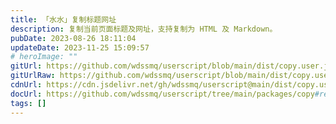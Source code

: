 ```yaml
---
title: 「水水」复制标题网址
description: 复制当前页面标题及网址，支持复制为 HTML 及 Markdown。
pubDate: 2023-08-26 18:11:04
updateDate: 2023-11-25 15:09:57
# heroImage: ""
gitUrl: https://github.com/wdssmq/userscript/blob/main/dist/copy.user.js
gitUrlRaw: https://github.com/wdssmq/userscript/blob/main/dist/copy.user.js?raw=true
cdnUrl: https://cdn.jsdelivr.net/gh/wdssmq/userscript@main/dist/copy.user.js
docUrl: https://github.com/wdssmq/userscript/tree/main/packages/copy#readme
tags: []
---
```


